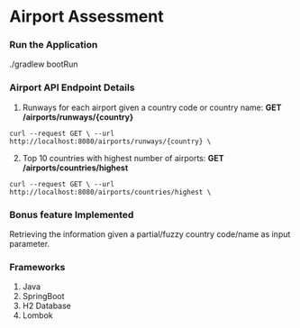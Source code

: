 # Airport Assessment

### Run the Application
./gradlew bootRun


### Airport API Endpoint Details

1. Runways for each airport given a country code or country name: **GET /airports/runways/{country}**

`curl --request GET \
--url http://localhost:8080/airports/runways/{country} \`

2. Top 10 countries with highest number of airports: **GET /airports/countries/highest**

`curl --request GET \
--url http://localhost:8080/airports/countries/highest \`


### Bonus feature Implemented

Retrieving the information given a partial/fuzzy country code/name as input parameter.

### Frameworks
1. Java
2. SpringBoot
3. H2 Database
4. Lombok